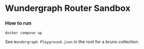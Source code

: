 # Wundergraph Router Sandbox

### How to run
    docker compose up

See ```Wundergraph Playground.json``` in the root for a bruno collection.
